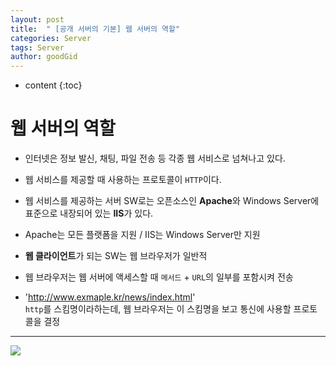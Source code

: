 ```yaml
---
layout: post
title:  " [공개 서버의 기본] 웹 서버의 역할"
categories: Server
tags: Server
author: goodGid
---
```

* content
{:toc}


# 웹 서버의 역할

* 인터넷은 정보 발신, 채팅, 파일 전송 등 각종 웹 서비스로 넘쳐나고 있다.

* 웹 서비스를 제공할 때 사용하는 프로토콜이 `HTTP`이다.

* 웹 서비스를 제공하는 서버 SW로는 오픈소스인 <b>Apache</b>와 Windows Server에 표준으로 내장되어 있는 <b>IIS</b>가 있다.

* Apache는 모든 플랫폼을 지원 / IIS는 Windows Server만 지원

* <b>웹 클라이언트</b>가 되는 SW는 웹 브라우저가 일반적

* 웹 브라우저는 웹 서버에 액세스할 때 `메서드` + `URL`의 일부를 포함시켜 전송

* 'http://www.exmaple.kr/news/index.html' <br> `http`를 스킴명이라하는데, 웹 브라우저는 이 스킴명을 보고 통신에 사용할 프로토콜을 결정



---


![](/assets/img/server/role_of_web_server_1.png)



